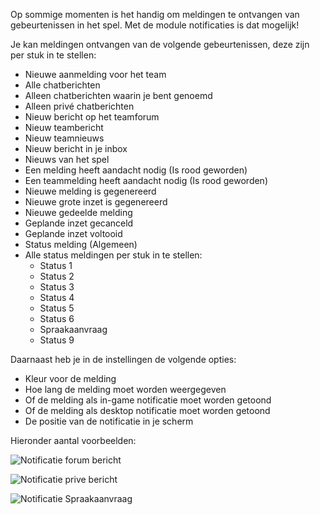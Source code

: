 Op sommige momenten is het handig om meldingen te ontvangen van gebeurtenissen in het spel. Met de module notificaties is dat mogelijk!

Je kan meldingen ontvangen van de volgende gebeurtenissen, deze zijn per stuk in te stellen: 
* Nieuwe aanmelding voor het team
* Alle chatberichten
* Alleen chatberichten waarin je bent genoemd
* Alleen privé chatberichten
* Nieuw bericht op het teamforum
* Nieuw teambericht
* Nieuw teamnieuws
* Nieuw bericht in je inbox
* Nieuws van het spel
* Een melding heeft aandacht nodig (Is rood geworden)
* Een teammelding heeft aandacht nodig (Is rood geworden)
* Nieuwe melding is gegenereerd
* Nieuwe grote inzet is gegenereerd
* Nieuwe gedeelde melding
* Geplande inzet gecanceld
* Geplande inzet voltooid
* Status melding (Algemeen)
* Alle status meldingen per stuk in te stellen:
    * Status 1
    * Status 2
    * Status 3
    * Status 4
    * Status 5
    * Status 6
    * Spraakaanvraag
    * Status 9

Daarnaast heb je in de instellingen de volgende opties:
* Kleur voor de melding 
* Hoe lang de melding moet worden weergegeven
* Of de melding als in-game notificatie moet worden getoond
* Of de melding als desktop notificatie moet worden getoond
* De positie van de notificatie in je scherm

Hieronder aantal voorbeelden:

![Notificatie forum bericht](/v4/docs/assets/notificationAlert/img/nl_NL/notificationForum.png)

![Notificatie prive bericht](/v4/docs/assets/notificationAlert/img/nl_NL/notificationNieuwBericht.png)

![Notificatie Spraakaanvraag](/v4/docs/assets/notificationAlert/img/nl_NL/notificationSpraakaanvraag.png)
